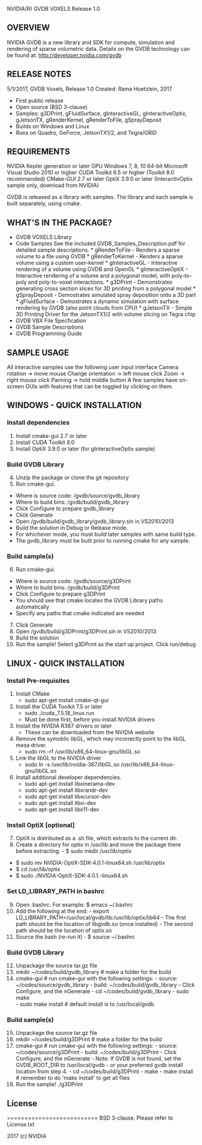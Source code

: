 
NVIDIA(R) GVDB VOXELS
Release 1.0

## OVERVIEW
NVIDIA GVDB is a new library and SDK for compute, simulation and rendering of 
sparse volumetric data. Details on the GVDB technology can be 
found at: 
   http://developer.nvidia.com/gvdb

## RELEASE NOTES
5/1/2017, GVDB Voxels, Release 1.0 
Created: Rama Hoetzlein, 2017
- First public release
- Open source (BSD 3-clause)
- Samples: g3DPrint, gFluidSurface, gInteractiveGL, gInteractiveOptix,
   gJetsonTX, gRenderKernel, gRenderToFile, gSprayDeposit
- Builds on Windows and Linux
- Runs on Quadro, GeForce, JetsonTX1/2, and Tegra/GRID


## REQUIREMENTS
  NVIDIA Kepler generation or later GPU
  Windows 7, 8, 10 64-bit
  Microsoft Visual Studio 2010 or higher
  CUDA Toolkit 6.5 or higher (Toolkit 8.0 recommended)
  CMake-GUI 2.7 or later
  OptiX 3.9.0 or later (InteractivOptix sample only, download from NVIDIA)

GVDB is released as a library with samples. 
The library and each sample is built separately, using cmake.

## WHAT'S IN THE PACKAGE?
	
   - GVDB VOXELS Library
   - Code Samples
	See the included GVDB_Samples_Description.pdf for detailed sample descriptions.
	* gRenderToFile     - Renders a sparse volume to a file using GVDB
	* gRenderToKernel   - Renders a sparse volume using a custom user-kernel
	* gInteractiveGL    - Interactive rendering of a volume using GVDB and OpenGL
	* gInteractiveOptiX - Interactive rendering of a volume and a polygonal model, with poly-to-poly and poly-to-voxel interactions.
	* g3DPrint          - Demonstrates generating cross section slices for 3D printing from a polygonal model
	* gSprayDeposit     - Demostrates simulated spray deposition onto a 3D part
	* gFluidSurface     - Demostrates a dynamic simulation with surface rendering by GVDB (also point clouds from CPU)
	* gJetsonTX         - Simple 3D Printing Driver for the JetsonTX1/2 with volume slicing on Tegra chip
   - GVDB VBX File Specfication
   - GVDB Sample Descriptions
   - GVDB Programming Guide

## SAMPLE USAGE
All interactive samples use the following user input interface
   Camera rotation -> move mouse
   Change orientation -> left mouse click
   Zoom -> right mouse click
   Panning -> hold middle button 
A few samples have on-screen GUIs with features that can be toggled by clicking on them.

## WINDOWS - QUICK INSTALLATION

### Install dependencies
  1. Install cmake-gui 2.7 or later
  2. Install CUDA Toolkit 8.0
  3. Install OptiX 3.9.0 or later (for gInteractiveOptix sample)

### Build GVDB Library
  4. Unzip the package or clone the git repository
  5. Run cmake-gui.
   - Where is source code: /gvdb/source/gvdb_library
   - Where to build bins:  /gvdb/build/gvdb_library
   - Click Configure to prepare gvdb_library
   - Click Generate
   - Open /gvdb/build/gvdb_library/gvdb_library.sln in VS2010/2013
   - Build the solution in Debug or Release mode.
   - For whichever mode, you must build later samples with same build type.
   - The gvdb_library must be built prior to running cmake for any sample.

### Build sample(s)
  6. Run cmake-gui.
   - Where is source code: /gvdb/source/g3DPrint
   - Where to build bins:  /gvdb/build/g3DPrint
   - Click Configure to prepare g3DPrint
   - You should see that cmake locates the GVDB Library paths automatically
   - Specify any paths that cmake indicated are needed       
  7. Click Generate
  8. Open /gvdb/build/g3DPrint/g3DPrint.sln in VS2010/2013
  9. Build the solution
 10. Run the sample! Select g3DPrint as the start up project. Click run/debug        

## LINUX - QUICK INSTALLATION

### Install Pre-requisites
  1. Install CMake
      - sudo apt-get install cmake-qt-gui
  2. Install the CUDA Toolkit 7.5 or later
      - sudo ./cuda_7.5.18_linux.run
      - Must be done first, before you install NVIDIA drivers
  3. Install the NVIDIA R367 drivers or later
      - These can be downloaded from the NVIDIA website
  4. Remove the symoblic libGL, which may incorrectly point to the libGL mesa driver.
      - sudo rm -rf /usr/lib/x86_64-linux-gnu/libGL.so
  5. Link the libGL to the NVIDIA driver
      - sudo ln -s /usr/lib/nvidia-367/libGL.so /usr/lib/x86_64-linux-gnu/libGL.so
  6. Install additional developer dependencies.
      - sudo apt-get install libxinerama-dev
      - sudo apt-get install libxrandr-dev
      - sudo apt-get install libxcursor-dev
      - sudo apt-get install libxi-dev
      - sudo apt-get install libx11-dev

### Install OptiX [optional]
  7. OptiX is distributed as a .sh file, which extracts to the current dir.
  8. Create a directory for optix in /usr/lib and move the package there before extracting.
    - $ sudo mkdir /usr/lib/optix
   - $ sudo mv NVIDIA-OptiX-SDK-4.0.1-linux64.sh /usr/lib/optix
   - $ cd /usr/lib/optix
   - $ sudo ./NVIDIA-OptiX-SDK-4.0.1.-linux64.sh

### Set LD_LIBRARY_PATH in bashrc
  9. Open .bashrc. For example: $ emacs ~/.bashrc
  10. Add the following at the end:
     - export LD_LIBRARY_PATH=/usr/local/gvdb/lib:/usr/lib/optix/lib64
     - The first path should be the location of libgvdb.so (once installed)
     - The second path should be the location of optix.so
  11. Source the bash (re-run it)
     - $ source ~/.bashrc

### Build GVDB Library
  12. Unpackage the source tar.gz file
  13. mkdir ~/codes/build/gvdb_library   # make a folder for the build
  14. cmake-gui                          # run cmake-gui with the following settings:
    - source: ~/codes/source/gvdb_library
    - build:  ~/codes/build/gvdb_library
    - Click Configure, and the nGenerate
    - cd ~/codes/build/gvdb_library
    - sudo make  
    - sudo make install             # default install is to /usr/local/gvdb

### Build sample(s)
  15. Unpackage the source tar.gz file
  16. mkdir ~/codes/build/g3DPrint       # make a folder for the build
  17. cmake-gui                          # run cmake-gui with the following settings:
     - source: ~/codes/source/g3DPrint
     - build:  ~/codes/build/g3DPrint
     - Click Configure, and the nGenerate
     - Note: If GVDB is not found, set the GVDB_ROOT_DIR to /usr/local/gvdb
     -  or your preferred gvdb install location from step 4. 
     - cd ~/codes/build/g3DPrint
     - make
     - make install                  # remember to do 'make install' to get all files
  18. Run the sample! ./g3DPrint


## License 
==========================
BSD 3-clause. Please refer to License.txt


2017 (c) NVIDIA
